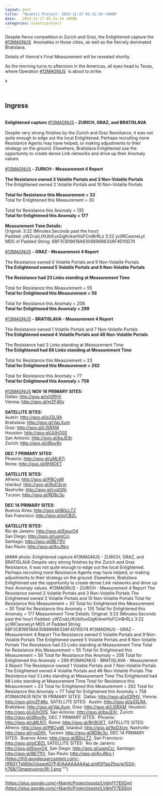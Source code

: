 ```yaml
---
layout: post
title:  "Niantic Project: 2013-11-17 01:31:34 +0900"
date:   2013-11-17 01:31:34 +0900
categories: nianticproject
---
```

Despite fierce competition in Zurich and Graz, the Enlightened capture the  [#13MAGNUS](https://plus.google.com/s/%2313MAGNUS "")  Anomalies in those cities, as well as the fiercely dominated Bratislava. 

Details of Vienna's Final Measurement will be revealed shortly.

As the morning turns to afternoon in the Americas, all eyes head to Texas, where Operation  [#13MAGNUS](https://plus.google.com/s/%2313MAGNUS "")  is about to strike.

x<div class="shared"><br /><h2>Ingress</h2><br /><b>Enlightened capture</b>  <a rel="nofollow" class="ot-hashtag" href="https://plus.google.com/s/%2313MAGNUS">#13MAGNUS</a>  <b>- ZURICH, GRAZ, and BRATISLAVA</b><br /><br />Despite very strong finishes by the Zurich and Graz Resistance, it was not quite enough to edge out the local Enlightened. Perhaps recruiting more Resistance Agents may have helped, or making adjustments to their strategy on the ground. Elsewhere, Bratislava Enlightened use the opportunity to create dense Link networks and drive up their Anomaly values. <br /><br /><a rel="nofollow" class="ot-hashtag" href="https://plus.google.com/s/%2313MAGNUS">#13MAGNUS</a> <b>- ZURICH - Measurement 4 Report</b><br /><br /><b>The Resistance owned 3 Volatile Portals and 3 Non-Volatile Portals</b><br />The Enlightened owned 2 Volatile Portals and 10 Non-Volatile Portals<br /><br /><b>Total for Resistance this Measurement = 33</b><br />Total for Enlightened this Measurement = 30<br /><br />Total for Resistance this Anomaly = 135<br /><b>Total for Enlightened this Anomaly = 177</b><br /><br /><b>Measurement Time Details:</b><br />Original: 3:22 (Minutes:Seconds past the hour)<br />Padded: yWZrukLtXUbifuxGigKnkwHIsFCmBrRLz 3:22 ycllRCwsneLyt<br />MD5 of Padded String: 6BF3CB19618A63088968633AF4D10D74<br /><br /><a rel="nofollow" class="ot-hashtag" href="https://plus.google.com/s/%2313MAGNUS">#13MAGNUS</a> <b>- GRAZ - Measurement 4 Report</b><br /><br />The Resistance owned 0 Volatile Portals and 9 Non-Volatile Portals<br /><b>The Enlightened owned 5 Volatile Portals and 6 Non-Volatile Portals</b><br /><br /><b>The Resistance had 23 Links standing at Measurement Time</b><br /><br />Total for Resistance this Measurement = 55<br /><b>Total for Enlightened this Measurement = 56</b><br /><br />Total for Resistance this Anomaly = 208<br /><b>Total for Enlightened this Anomaly = 299</b><br /><br /><a rel="nofollow" class="ot-hashtag" href="https://plus.google.com/s/%2313MAGNUS">#13MAGNUS</a> <b>- BRATISLAVA - Measurement 4 Report</b><br /><br />The Resistance owned 1 Volatile Portals and 7 Non-Volatile Portals<br /><b>The Enlightened owned 4 Volatile Portals and 46 Non-Volatile Portals</b><br /><br />The Resistance had 3 Links standing at Measurement Time<br /><b>The Enlightened had 88 Links standing at Measurement Time</b><br /><br />Total for Resistance this Measurement = 23<br /><b>Total for Enlightened this Measurement = 262</b><br /><br />Total for Resistance this Anomaly = 77<br /><b>Total for Enlightened this Anomaly = 758</b><br /><br /><a rel="nofollow" class="ot-hashtag" href="https://plus.google.com/s/%2313MAGNUS">#13MAGNUS</a> <b>NOV 16 PRIMARY SITES:</b> <br />Dallas: <a href="http://goo.gl/xIOPHV" class="ot-anchor">http://goo.gl/xIOPHV</a> <br />Vienna: <a href="http://goo.gl/mZF46x" class="ot-anchor">http://goo.gl/mZF46x</a> <br /><br /><b>SATELLITE SITES:</b> <br />Austin: <a href="http://goo.gl/a33LRA" class="ot-anchor">http://goo.gl/a33LRA</a> <br />Bratislava: <a href="http://goo.gl/VaLXum" class="ot-anchor">http://goo.gl/VaLXum</a> <br />Graz: <a href="http://goo.gl/LISRXM" class="ot-anchor">http://goo.gl/LISRXM</a> <br />Houston: <a href="http://goo.gl/JUhO0S" class="ot-anchor">http://goo.gl/JUhO0S</a> <br />San Antonio: <a href="http://goo.gl/bsJEXr" class="ot-anchor">http://goo.gl/bsJEXr</a> <br />Zurich: <a href="http://goo.gl/d9uv9v" class="ot-anchor">http://goo.gl/d9uv9v</a> <br /><br /><b>DEC 7 PRIMARY SITES:</b> <br />Phoenix: <a href="http://goo.gl/uMLR7j" class="ot-anchor">http://goo.gl/uMLR7j</a> <br />Rome: <a href="http://goo.gl/8H9OET" class="ot-anchor">http://goo.gl/8H9OET</a> <br /><br /><b>SATELLITE SITES:</b> <br />Athens: <a href="http://goo.gl/PBCyd8" class="ot-anchor">http://goo.gl/PBCyd8</a> <br />Istanbul: <a href="http://goo.gl/9oD3cm" class="ot-anchor">http://goo.gl/9oD3cm</a> <br />Nashville: <a href="http://goo.gl/rvsDXh" class="ot-anchor">http://goo.gl/rvsDXh</a> <br />Tucson: <a href="http://goo.gl/RD8c3u" class="ot-anchor">http://goo.gl/RD8c3u</a> <br /><br /><b>DEC 14 PRIMARY SITES:</b> <br />Buenos Aires: <a href="http://goo.gl/BDcLTZ" class="ot-anchor">http://goo.gl/BDcLTZ</a> <br />San Francisco: <a href="http://goo.gl/plCBZL" class="ot-anchor">http://goo.gl/plCBZL</a><br /><br /><b>SATELLITE SITES:</b> <br />Rio de Janeiro: <a href="http://goo.gl/EeuyO4" class="ot-anchor">http://goo.gl/EeuyO4</a> <br />San Diego: <a href="http://goo.gl/uqmCci" class="ot-anchor">http://goo.gl/uqmCci</a> <br />Santiago: <a href="http://goo.gl/BE71fV" class="ot-anchor">http://goo.gl/BE71fV</a> <br />Sao Paulo: <a href="http://goo.gl/AnJNro" class="ot-anchor">http://goo.gl/AnJNro</a> <br /><br /></div>
[#### photo: Enlightened capture #13MAGNUS - ZURICH, GRAZ, and BRATISLAVA
Despite very strong finishes by the Zurich and Graz Resistance, it was not quite enough to edge out the local Enlightened. Perhaps recruiting more Resistance Agents may have helped, or making adjustments to their strategy on the ground. Elsewhere, Bratislava Enlightened use the opportunity to create dense Link networks and drive up their Anomaly values.
#13MAGNUS - ZURICH - Measurement 4 Report
The Resistance owned 3 Volatile Portals and 3 Non-Volatile Portals
The Enlightened owned 2 Volatile Portals and 10 Non-Volatile Portals
Total for Resistance this Measurement = 33
Total for Enlightened this Measurement = 30
Total for Resistance this Anomaly = 135
Total for Enlightened this Anomaly = 177
Measurement Time Details:
Original: 3:22 (Minutes:Seconds past the hour)
Padded: yWZrukLtXUbifuxGigKnkwHIsFCmBrRLz 3:22 ycllRCwsneLyt
MD5 of Padded String: 6BF3CB19618A63088968633AF4D10D74
#13MAGNUS - GRAZ - Measurement 4 Report
The Resistance owned 0 Volatile Portals and 9 Non-Volatile Portals
The Enlightened owned 5 Volatile Portals and 6 Non-Volatile Portals
The Resistance had 23 Links standing at Measurement Time
Total for Resistance this Measurement = 55
Total for Enlightened this Measurement = 56
Total for Resistance this Anomaly = 208
Total for Enlightened this Anomaly = 299
#13MAGNUS - BRATISLAVA - Measurement 4 Report
The Resistance owned 1 Volatile Portals and 7 Non-Volatile Portals
The Enlightened owned 4 Volatile Portals and 46 Non-Volatile Portals
The Resistance had 3 Links standing at Measurement Time
The Enlightened had 88 Links standing at Measurement Time
Total for Resistance this Measurement = 23
Total for Enlightened this Measurement = 262
Total for Resistance this Anomaly = 77
Total for Enlightened this Anomaly = 758
#13MAGNUS NOV 16 PRIMARY SITES: 
Dallas: http://goo.gl/xIOPHV 
Vienna: http://goo.gl/mZF46x 
SATELLITE SITES: 
Austin: http://goo.gl/a33LRA 
Bratislava: http://goo.gl/VaLXum 
Graz: http://goo.gl/LISRXM 
Houston: http://goo.gl/JUhO0S 
San Antonio: http://goo.gl/bsJEXr 
Zurich: http://goo.gl/d9uv9v 
DEC 7 PRIMARY SITES: 
Phoenix: http://goo.gl/uMLR7j 
Rome: http://goo.gl/8H9OET 
SATELLITE SITES: 
Athens: http://goo.gl/PBCyd8 
Istanbul: http://goo.gl/9oD3cm 
Nashville: http://goo.gl/rvsDXh 
Tucson: http://goo.gl/RD8c3u 
DEC 14 PRIMARY SITES: 
Buenos Aires: http://goo.gl/BDcLTZ 
San Francisco: http://goo.gl/plCBZL
SATELLITE SITES: 
Rio de Janeiro: http://goo.gl/EeuyO4 
San Diego: http://goo.gl/uqmCci 
Santiago: http://goo.gl/BE71fV 
Sao Paulo: http://goo.gl/AnJNro ](https://lh5.googleusercontent.com/-j1fRGYTpWbk/UoeagtO7F4I/AAAAAAAAaLg/n65f1spZfos/w1024-h768/13magnusnov16-1.png "")
- - -
[https://plus.google.com/+NianticProject/posts/LVdmfY7E6Sm](https://plus.google.com/+NianticProject/posts/LVdmfY7E6Sm)
